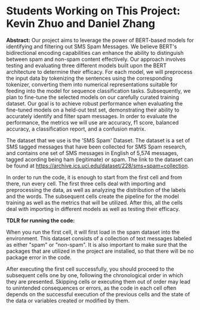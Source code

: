# Students Working on This Project: Kevin Zhuo and Daniel Zhang 

**Abstract:**
Our project aims to leverage the power of BERT-based models for identifying and filtering out SMS Spam Messages. We believe BERT's bidirectional encoding capabilities can enhance the ability to distinguish between spam and non-spam content effectively. Our approach involves testing and evaluating three different models built upon the BERT architecture to determine their efficacy.
For each model, we will preprocess the input data by tokenizing the sentences using the corresponding tokenizer, converting them into numerical representations suitable for feeding into the model for sequence classification tasks. Subsequently, we plan to fine-tune the selected models on our carefully curated training dataset. Our goal is to achieve robust performance when evaluating the fine-tuned models on a held-out test set, demonstrating their ability to accurately identify and filter spam messages. In order to evaluate the performance, the metrics we will use are accuracy, f1 score, balanced accuracy, a classification report, and a confusion matrix.

The dataset that we use is the 'SMS Spam' Dataset. The dataset is a set of SMS tagged messages that have been collected for SMS Spam research, and contains one set of SMS messages in English of 5,574 messages, tagged acording being ham (legitimate) or spam. The link to the dataset can be found at https://archive.ics.uci.edu/dataset/228/sms+spam+collection.

In order to run the code, it is enough to start from the first cell and from there, run every cell. The first three cells deal with importing and preprocessing the data, as well as analyzing the distribution of the labels and the words. The subsequent cells create the pipeline for the model training as well as the metrics that will be utilized. After this, all the cells deal with importing in different models as well as testing their efficacy.

**TDLR for running the code:**

When you run the first cell, it will first load in the spam dataset into the environment. This dataset consists of a collection of text messages labeled as either "spam" or "non-spam". It is also important to make sure that the packages that are utilized in the project are installed, so that there will be no package error in the code. 

After executing the first cell successfully, you should proceed to the subsequent cells one by one, following the chronological order in which they are presented. Skipping cells or executing them out of order may lead to unintended consequences or errors, as the code in each cell often depends on the successful execution of the previous cells and the state of the data or variables created or modified by them.


